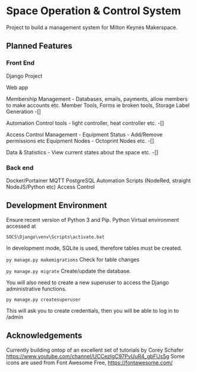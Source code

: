# Space Operation & Control System

Project to build a management system for Milton Keynes Makerspace.

## Planned Features 

### Front End 

Django Project 

Web app 

Membership Management - Databases, emails, payments, allow members to make accounts etc. Member Tools, Forms ie broken tools, Storage Label Generation -[]

Automation Control tools - light controller, heat controller etc.  -[]

Access Control Management - Equipment Status - Add/Remove permissions etc Equipment Nodes - Octoprint Nodes etc.  -[]

Data & Statistics - View current states about the space etc. -[]

### Back end

 Docker/Portainer MQTT PostgreSQL Automation Scripts (NodeRed, straight NodeJS/Python etc) Access Control



## Development Environment

Ensure recent version of Python 3 and Pip. Python Virtual environment accessed at 

```Command Line
SOCS\Django\venv\Scripts\activate.bat 
```

In development mode, SQLite is used, therefore tables must be created.

`py manage.py makemigrations` Check for table changes 

`py manage.py migrate` Create/update the database.

You will also need to create a new superuser to access the Django administrative functions.

`py manage.py createsuperuser`

This will ask you to create credentials, then you will be able to log in to /admin

## Acknowledgements
Currently building ontop of an excellent set of tutorials by Corey Schafer https://www.youtube.com/channel/UCCezIgC97PvUuR4_gbFUs5g
Some icons are used from Font Awesome Free, https://fontawesome.com/